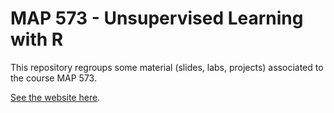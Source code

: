
# MAP 573 - Unsupervised Learning with R


This repository regroups some material (slides, labs, projects) associated to the course MAP 573.

[See the website here](https://jchiquet.github.io/MAP573).

